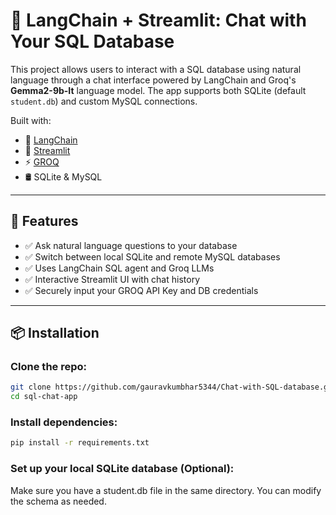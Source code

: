 # 💬 LangChain + Streamlit: Chat with Your SQL Database

This project allows users to interact with a SQL database using natural language through a chat interface powered by LangChain and Groq's **Gemma2-9b-It** language model. The app supports both SQLite (default `student.db`) and custom MySQL connections.

Built with:
- 🧠 [LangChain](https://www.langchain.com/)
- 🧪 [Streamlit](https://streamlit.io/)
- ⚡ [GROQ](https://console.groq.com/)
- 🛢️ SQLite & MySQL

---

## 🚀 Features

- ✅ Ask natural language questions to your database
- ✅ Switch between local SQLite and remote MySQL databases
- ✅ Uses LangChain SQL agent and Groq LLMs
- ✅ Interactive Streamlit UI with chat history
- ✅ Securely input your GROQ API Key and DB credentials

---

## 📦 Installation

### Clone the repo:

```bash
git clone https://github.com/gauravkumbhar5344/Chat-with-SQL-database.git
cd sql-chat-app
```
### Install dependencies:
```bash
pip install -r requirements.txt
```

### Set up your local SQLite database (Optional):

Make sure you have a student.db file in the same directory. You can modify the schema as needed.

